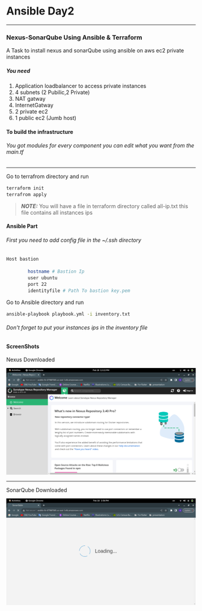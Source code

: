 # Ansible Day2 
--- 

### Nexus-SonarQube Using Ansible & Terraform

A Task to install nexus and sonarQube using ansible on aws ec2 private instances

##### You need 
   1) Application loadbalancer to access private instances
   2) 4 subnets (2 Pubilic,2 Private)
   3) NAT gatway
   4) InternetGatway
   5) 2 private ec2
   6) 1 public ec2 (Jumb host)


#### To build the infrastructure
###### You got modules for every component you can edit what you want from the main.tf

---
Go to terrafrom directory and run

```bash 
terraform init
terrafrom apply 
```
> **_NOTE:_** You will have a file in terraform directory called all-ip.txt this file contains all instances ips 


#### Ansible Part

###### First you need to add config file in the ~/.ssh directory

```bash
Host bastion

        hostname # Bastion Ip
        user ubuntu
        port 22
        identityfile # Path To bastion key.pem
```

Go to Ansible directory and run 
```bash
ansible-playbook playbook.yml -i inventory.txt
```
###### Don't forget to put your instances ips in the inventory file

#### ScreenShots

Nexus Downloaded 

![Screenshot](Screenshot/nexus.png)


---

SonarQube Downloaded

![Screenshot](Screenshot/sonarqube.png)
